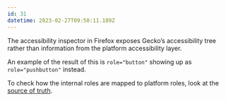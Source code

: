 ```yaml
---
id: 31
datetime: 2023-02-27T09:50:11.189Z
---
```


The accessibility inspector in Firefox exposes Gecko’s accessibility tree rather than information from the platform accessibility layer.

An example of the result of this is `role="button"` showing up as `role="pushbutton"` instead.

To check how the internal roles are mapped to platform roles, look at the [source of truth](https://searchfox.org/mozilla-central/source/accessible/base/Role.h).
